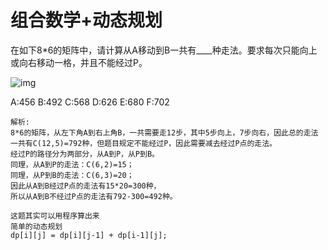 # 组合数学+动态规划

在如下8*6的矩阵中，请计算从A移动到B一共有____种走法。要求每次只能向上或向右移动一格，并且不能经过P。

![img](http://7sbqvw.com1.z0.glb.clouddn.com/github/mysql/math_01.jpg)

A:456 
B:492 
C:568 
D:626 
E:680 
F:702

```
解析: 
8*6的矩阵，从左下角A到右上角B，一共需要走12步，其中5步向上，7步向右，因此总的走法一共有C(12,5)=792种，但题目规定不能经过P，因此需要减去经过P点的走法。 
经过P的路径分为两部分，从A到P，从P到B。 
同理，从A到P的走法：C(6,2)=15； 
同理，从P到B的走法：C(6,3)=20； 
因此从A到B经过P点的走法有15*20=300种， 
所以从A到B不经过P点的走法有792-300=492种。

这题其实可以用程序算出来 
简单的动态规划 
dp[i][j] = dp[i][j-1] + dp[i-1][j];
```
